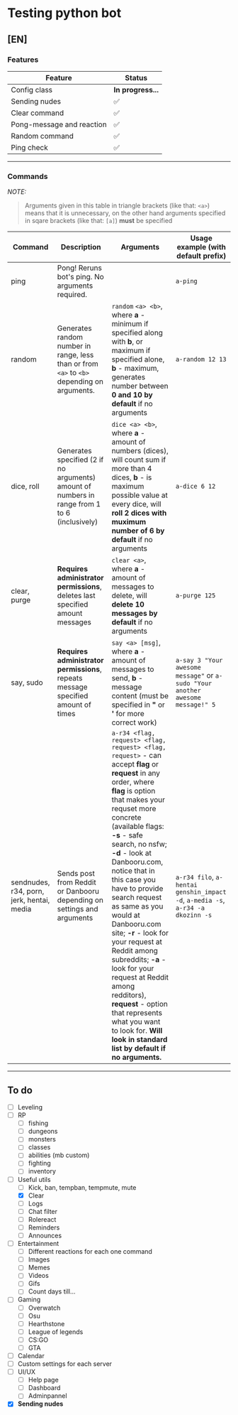 
# Testing python bot

## [EN]

### Features

| **Feature**               | **Status**         |
| ------------------------- | ------------------ |
| Config class              | **In progress...** |
| Sending nudes             | :white_check_mark: |
| Clear command             | :white_check_mark: |
| Pong-message and reaction | :white_check_mark: |
| Random command            | :white_check_mark: |
| Ping check                | :white_check_mark: |

---

### Commands

*NOTE:*

> Arguments given in this table in triangle brackets (like that: `<a>`) means that it is unnecessary, on the other hand arguments specified in sqare brackets (like that: `[a]`) **must** be specified

| Command                                   | Description                                                                                  | Arguments                                                                                                                                                                                                                                                                                                                                                                                                                                                                                                                                                                                                         | Usage example (with default prefix)                                             |
| ----------------------------------------- | -------------------------------------------------------------------------------------------- | ----------------------------------------------------------------------------------------------------------------------------------------------------------------------------------------------------------------------------------------------------------------------------------------------------------------------------------------------------------------------------------------------------------------------------------------------------------------------------------------------------------------------------------------------------------------------------------------------------------------- | ------------------------------------------------------------------------------- |
| ping                                      | Pong! Reruns bot's ping. No arguments required.                                              |                                                                                                                                                                                                                                                                                                                                                                                                                                                                                                                                                                                                                   | `a-ping`                                                                        |
| random                                    | Generates random number in range, less than or from `<a>` to `<b>` depending on arguments.   | `random` `<a> <b>`, where **a** - minimum if specified along with **b**, or maximum if specified alone, **b** - maximum, generates number between **0 and 10 by default** if no arguments                                                                                                                                                                                                                                                                                                                                                                                                                         | `a-random 12 13`                                                                |
| dice, roll                                | Generates specified (2 if no arguments) amount of numbers in range from 1 to 6 (inclusively) | `dice <a> <b>`, where **a** - amount of numbers (dices), will count sum if more than 4 dices, **b** - is maximum possible value at every dice, will **roll 2 dices with muximum number of 6 by default** if no arguments                                                                                                                                                                                                                                                                                                                                                                                          | `a-dice 6 12`                                                                   |
| clear, purge                              | **Requires administrator permissions**, deletes last specified amount messages               | `clear <a>`, where **a** - amount of messages to delete, will **delete 10 messages by default** if no arguments                                                                                                                                                                                                                                                                                                                                                                                                                                                                                                   | `a-purge 125`                                                                   |
| say, sudo                                 | **Requires administrator permissions**, repeats message specified amount of times            | `say <a> [msg]`, where **a** - amount of messages to send, **b** - message content (must be specified in **"** or **'** for more correct work)                                                                                                                                                                                                                                                                                                                                                                                                                                                                    | `a-say 3 "Your awesome message"` or `a-sudo "Your another awesome message!" 5`  |
| sendnudes, r34, porn, jerk, hentai, media | Sends post from Reddit or Danbooru depending on settings and arguments                       | `a-r34 <flag, request> <flag, request> <flag, request>` - can accept **flag** or **request** in any order, where **flag** is option that makes your requset more concrete (available flags: **-s** - safe search, no nsfw; **-d** - look at Danbooru.com, notice that in this case you have to provide search request as same as you would at Danbooru.com site; **-r** - look for your request at Reddit among subreddits; **-a** - look for your request at Reddit among redditors), **request** - option that represents what you want to look for. **Will look in standard list by default if no arguments.** | `a-r34 filo`, `a-hentai genshin_impact -d`, `a-media -s`, `a-r34 -a dkozinn -s` |

---

## To do

- [ ] Leveling
- [ ] RP
  - [ ] fishing
  - [ ] dungeons
  - [ ] monsters
  - [ ] classes
  - [ ] abilities (mb custom)
  - [ ] fighting
  - [ ] inventory
- [ ] Useful utils
  - [ ] Kick, ban, tempban, tempmute, mute
  - [X] Clear
  - [ ] Logs
  - [ ] Chat filter
  - [ ] Rolereact
  - [ ] Reminders
  - [ ] Announces
- [ ] Entertainment
  - [ ] Different reactions for each one command
  - [ ] Images
  - [ ] Memes
  - [ ] Videos
  - [ ] Gifs
  - [ ] Count days till...
- [ ] Gaming
  - [ ] Overwatch
  - [ ] Osu
  - [ ] Hearthstone
  - [ ] League of legends
  - [ ] CS:GO
  - [ ] GTA
- [ ] Calendar
- [ ] Custom settings for each server
- [ ] UI/UX
  - [ ] Help page
  - [ ] Dashboard
  - [ ] Adminpannel
- [X] **Sending nudes**
